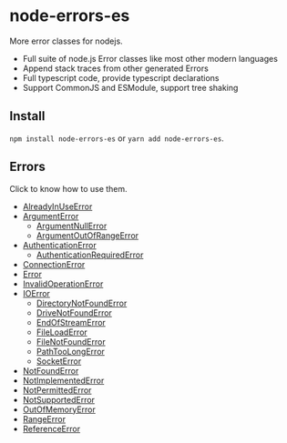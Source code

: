 # node-errors-es

More error classes for nodejs.

- Full suite of node.js Error classes like most other modern languages
- Append stack traces from other generated Errors
- Full typescript code, provide typescript declarations
- Support CommonJS and ESModule, support tree shaking

## Install

`npm install node-errors-es` or `yarn add node-errors-es`.

## Errors

Click to know how to use them.

- [AlreadyInUseError](./docs/HowToUse.md#AlreadyInUseError)
- [ArgumentError](./docs/HowToUse.md#ArgumentError)
    - [ArgumentNullError](./docs/HowToUse.md#ArgumentNullError)
    - [ArgumentOutOfRangeError](./docs/HowToUse.md#ArgumentOutOfRangeError)
- [AuthenticationError](./docs/HowToUse.md#AuthenticationError)
    - [AuthenticationRequiredError](./docs/HowToUse.md#AuthenticationRequiredError)
- [ConnectionError](./docs/HowToUse.md#ConnectionError)
- [Error](./docs/HowToUse.md#Error)
- [InvalidOperationError](./docs/HowToUse.md#InvalidOperationError)
- [IOError](./docs/HowToUse.md#IOError)
    - [DirectoryNotFoundError](./docs/HowToUse.md#DirectoryNotFoundError)
    - [DriveNotFoundError](./docs/HowToUse.md#DriveNotFoundError)
    - [EndOfStreamError](./docs/HowToUse.md#EndOfStreamError)
    - [FileLoadError](./docs/HowToUse.md#FileLoadError)
    - [FileNotFoundError](./docs/HowToUse.md#FileNotFoundError)
    - [PathTooLongError](./docs/HowToUse.md#PathTooLongError)
    - [SocketError](./docs/HowToUse.md#SocketError)
- [NotFoundError](./docs/HowToUse.md#NotFoundError)
- [NotImplementedError](./docs/HowToUse.md#NotImplementedError)
- [NotPermittedError](./docs/HowToUse.md#NotPermittedError)
- [NotSupportedError](./docs/HowToUse.md#NotSupportedError)
- [OutOfMemoryError](./docs/HowToUse.md#OutOfMemoryError)
- [RangeError](./docs/HowToUse.md#RangeError)
- [ReferenceError](./docs/HowToUse.md#ReferenceError)
